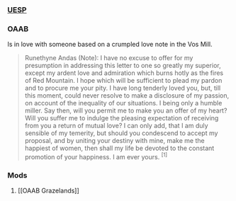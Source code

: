### [UESP](https://en.uesp.net/wiki/Morrowind:Vos#Runethyne_Andas)
### OAAB
Is in love with someone based on a crumpled love note in the Vos Mill.

> Runethyne Andas (Note): I have no excuse to offer for my presumption in addressing this letter to one so greatly my superior, except my ardent love and admiration which burns hotly as the fires of Red Mountain. I hope which will be sufficient to plead my pardon and to procure me your pity. I have long tenderly loved you, but, till this moment, could never resolve to make a disclosure of my passion, on account of the inequality of our situations. I being only a humble miller. Say then, will you permit me to make you an offer of my heart? Will you suffer me to indulge the pleasing expectation of receiving from you a return of mutual love? I can only add, that I am duly sensible of my temerity, but should you condescend to accept my proposal, and by uniting your destiny with mine, make me the happiest of women, then shall my life be devoted to the constant promotion of your happiness. I am ever yours. <sup>[1]</sup>
### Mods
1. [[OAAB Grazelands]]
